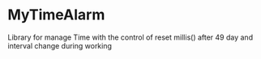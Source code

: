 # MyTimeAlarm
Library for manage Time with the control of reset millis() after 49 day and interval change during working
